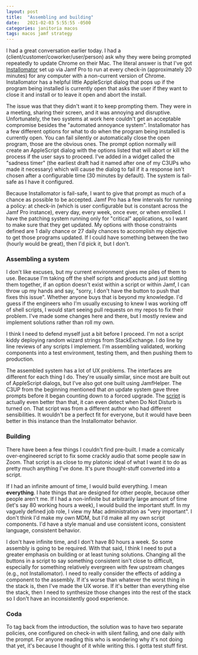 ```yaml
---
layout: post
title:  "Assembling and building"
date:   2021-02-03 5:55:55 -0500
categories: janitoria macos
tags: macos jamf strategy
---
```

I had a great conversation earlier today.  I had a (client/customer/coworker/user/person) ask why they were being prompted repeatedly to update Chrome on their Mac.  The literal answer is that I've got [Installomator](https://github.com/scriptingosx/Installomator) set up via Jamf Pro to run at every check-in (approximately 20 minutes) for any computer with a non-current version of Chrome.  Installomator has a helpful little AppleScript dialog that pops up if the program being installed is currently open that asks the user if they want to close it and install or to leave it open and abort the install.

The issue was that they didn't want it to keep prompting them.  They were in a meeting, sharing their screen, and it was annoying and disruptive.  Unfortunately, the two systems at work here couldn't get an acceptable compromise besides the "automated annoyance system".  Installomator has a few different options for what to do when the program being installed is currently open.  You can fail silently or automatically close the open program, those are the obvious ones.  The prompt option normally will create an AppleScript dialog with the options listed that will abort or kill the process if the user says to proceed.  I've added in a widget called the "sadness timer" (the earliest draft had it named after one of my C3UPs who made it necessary) which will cause the dialog to fail if it a response isn't chosen after a configurable time (30 minutes by default).  The system is fail-safe as I have it configured.

Because Installomator is fail-safe, I want to give that prompt as much of a chance as possible to be accepted.  Jamf Pro has a few intervals for running a policy: at check-in (which is user configurable but is constant across the Jamf Pro instance), every day, every week, once ever, or when enrolled.  I have the patching system running only for "critical" applications, so I want to make sure that they get updated.  My options with those constraints defined are 1 daily chance or 27 daily chances to accomplish my objective to get those programs updated.  If I could have something between the two (hourly would be great), then I'd pick it, but I don't.

### Assembling a system
I don't like excuses, but my current environment gives me piles of them to use.  Because I'm taking off the shelf scripts and products and just slotting them together, if an option doesn't exist within a script or within Jamf, I can throw up my hands and say, "sorry, I don't have the button to push that fixes this issue".  Whether anyone buys that is beyond my knowledge.  I'd guess if the engineers who I'm usually excusing to knew I was working off of shell scripts, I would start seeing pull requests on my repos to fix their problem.  I've made some changes here and there, but I mostly review and implement solutions rather than roll my own.

I think I need to defend myself just a bit before I proceed.  I'm not a script kiddy deploying random wizard strings from StackExchange.  I do line by line reviews of any scripts I implement.  I'm assembling validated, working components into a test environment, testing them, and then pushing them to production.

The assembled system has a lot of UX problems.  The interfaces are different for each thing I do.  They're usually similar, since most are built out of AppleScript dialogs, but I've also got one built using JamfHelper.  The C3UP from the beginning mentioned that *an* update system gave three prompts before it began counting down to a forced upgrade.  The [script](https://github.com/bp88/JSS-Scripts/blob/master/AppleSoftwareUpdate.sh) is actually even better than that, it can even detect when Do Not Disturb is turned on.  That script was from a different author who had different sensibilities.  It wouldn't be a perfect fit for everyone, but it would have been better in this instance than the Installomator behavior.  

### Building
There have been a few things I couldn't find pre-built.  I made a comically over-engineered script to fix some crackly audio that some people saw in Zoom.  That script is as close to my platonic ideal of what I want it to do as pretty much anything I've done.  It's pure thought-stuff converted into a script.  

If I had an infinite amount of time, I would build everything.  I mean **everything**.  I hate things that are designed for other people, because other people aren't me.  If I had a non-infinite but arbitrarily large amount of time (let's say 80 working hours a week), I would build the important stuff.  In my vaguely defined job role, I view my Mac administration as "very important".  I don't think I'd make my own MDM, but I'd make all my own script components.  I'd have a style manual and use consistent icons, consistent language, consistent behavior.


I don't have infinite time, and I don't have 80 hours a week.  So some assembly is going to be required.  With that said, I think I need to put a greater emphasis on building or at least tuning solutions.  Changing all the buttons in a script to say something consistent isn't close to difficult, especially for something relatively evergreen with few upstream changes (e.g., not Installomator).  I need to really consider the effects of adding a component to the assembly.  If it's worse than whatever the worst thing in the stack is, then I've made the UX worse.  If it's better than everything else the stack, then I need to synthesize those changes into the rest of the stack so I don't have an inconsistently good experience.

### Coda
To tag back from the introduction, the solution was to have two separate policies, one configured on check-in with silent failing, and one daily with the prompt.  For anyone reading this who is wondering why it's not doing that yet, it's because I thought of it while writing this.  I gotta test stuff first.